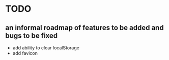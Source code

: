# TODO
## an informal roadmap of features to be added and bugs to be fixed
* add ability to clear localStorage
* add favicon

